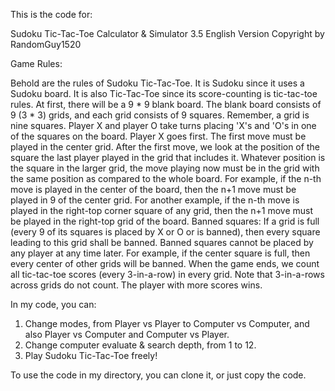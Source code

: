 This is the code for:

Sudoku Tic-Tac-Toe Calculator & Simulator 3.5 English Version
Copyright by RandomGuy1520

Game Rules:

Behold are the rules of Sudoku Tic-Tac-Toe. It is Sudoku since it uses a Sudoku board. It is also Tic-Tac-Toe since its score-counting is tic-tac-toe rules.
At first, there will be a 9 * 9 blank board. The blank board consists of 9 (3 * 3) grids, and each grid consists of 9 squares. Remember, a grid is nine squares.
Player X and player O take turns placing 'X's and 'O's in one of the squares on the board. Player X goes first. The first move must be played in the center grid.
After the first move, we look at the position of the square the last player played in the grid that includes it.
Whatever position is the square in the larger grid, the move playing now must be in the grid with the same position as compared to the whole board.
For example, if the n-th move is played in the center of the board, then the n+1 move must be played in 9 of the center grid.
For another example, if the n-th move is played in the right-top corner square of any grid, then the n+1 move must be played in the right-top grid of the board.
Banned squares: If a grid is full (every 9 of its squares is placed by X or O or is banned), then every square leading to this grid shall be banned.
Banned squares cannot be placed by any player at any time later. For example, if the center square is full, then every center of other grids will be banned.
When the game ends, we count all tic-tac-toe scores (every 3-in-a-row) in every grid. Note that 3-in-a-rows across grids do not count. The player with more scores wins.

In my code, you can:

1. Change modes, from Player vs Player to Computer vs Computer, and also Player vs Computer and Computer vs Player.
2. Change computer evaluate & search depth, from 1 to 12.
3. Play Sudoku Tic-Tac-Toe freely!

To use the code in my directory, you can clone it, or just copy the code.

